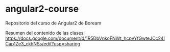 # angular2-course
Repositorio del curso de Angular2 de Boream

Resumen del contenido de las clases: https://docs.google.com/document/d/1R5DbVnkoFNWt_hcpvYfGwteJCc24ICap1Ze3_ckhNSs/edit?usp=sharing

